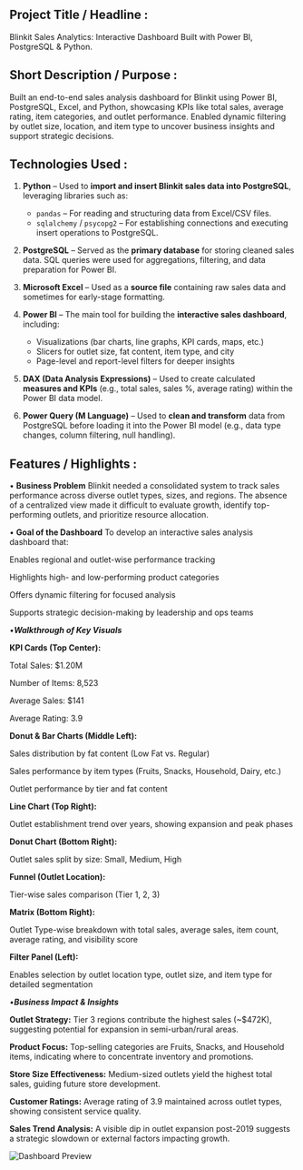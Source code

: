 ## Project Title / Headline :
Blinkit Sales Analytics: Interactive Dashboard Built with Power BI, PostgreSQL & Python.

## Short Description / Purpose :
Built an end-to-end sales analysis dashboard for Blinkit using Power BI, PostgreSQL, Excel, and Python, showcasing KPIs like total sales, average rating, item categories, and outlet performance. Enabled dynamic filtering by outlet size, location, and item type to uncover business insights and support strategic decisions.

## Technologies Used :

1. **Python** – Used to **import and insert Blinkit sales data into PostgreSQL**, leveraging libraries such as:

   * `pandas` – For reading and structuring data from Excel/CSV files.
   * `sqlalchemy` / `psycopg2` – For establishing connections and executing insert operations to PostgreSQL.

2. **PostgreSQL** – Served as the **primary database** for storing cleaned sales data. SQL queries were used for aggregations, filtering, and data preparation for Power BI.

3. **Microsoft Excel** – Used as a **source file** containing raw sales data and sometimes for early-stage formatting.

4. **Power BI** – The main tool for building the **interactive sales dashboard**, including:

   * Visualizations (bar charts, line graphs, KPI cards, maps, etc.)
   * Slicers for outlet size, fat content, item type, and city
   * Page-level and report-level filters for deeper insights

5. **DAX (Data Analysis Expressions)** – Used to create calculated **measures and KPIs** (e.g., total sales, sales %, average rating) within the Power BI data model.

6. **Power Query (M Language)** – Used to **clean and transform** data from PostgreSQL before loading it into the Power BI model (e.g., data type changes, column filtering, null handling).

## Features / Highlights :

• **Business Problem**
Blinkit needed a consolidated system to track sales performance across diverse outlet types, sizes, and regions. The absence of a centralized view made it difficult to evaluate growth, identify top-performing outlets, and prioritize resource allocation.

• **Goal of the Dashboard**
To develop an interactive sales analysis dashboard that:

Enables regional and outlet-wise performance tracking

Highlights high- and low-performing product categories

Offers dynamic filtering for focused analysis

Supports strategic decision-making by leadership and ops teams

•***Walkthrough of Key Visuals***

**KPI Cards (Top Center):**

Total Sales: $1.20M

Number of Items: 8,523

Average Sales: $141

Average Rating: 3.9

**Donut & Bar Charts (Middle Left):** 

Sales distribution by fat content (Low Fat vs. Regular)

Sales performance by item types (Fruits, Snacks, Household, Dairy, etc.)

Outlet performance by tier and fat content

**Line Chart (Top Right):**

Outlet establishment trend over years, showing expansion and peak phases

**Donut Chart (Bottom Right):**

Outlet sales split by size: Small, Medium, High

**Funnel (Outlet Location):**

Tier-wise sales comparison (Tier 1, 2, 3)

**Matrix (Bottom Right):**

Outlet Type-wise breakdown with total sales, average sales, item count, average rating, and visibility score

**Filter Panel (Left):**

Enables selection by outlet location type, outlet size, and item type for detailed segmentation

•***Business Impact & Insights***

**Outlet Strategy:** Tier 3 regions contribute the highest sales (~$472K), suggesting potential for expansion in semi-urban/rural areas.

**Product Focus:** Top-selling categories are Fruits, Snacks, and Household items, indicating where to concentrate inventory and promotions.

**Store Size Effectiveness:** Medium-sized outlets yield the highest total sales, guiding future store development.

**Customer Ratings:** Average rating of 3.9 maintained across outlet types, showing consistent service quality.

**Sales Trend Analysis:** A visible dip in outlet expansion post-2019 suggests a strategic slowdown or external factors impacting growth.





![Dashboard Preview](.https://github.com/AnkitSingh06/Blinkit-Sales-Analysis/blob/main/Blinkit%20Dashboard.png)



                      
